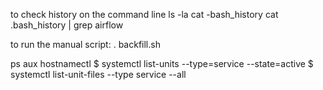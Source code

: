 to check history on the command line
ls -la
cat -bash_history
cat .bash_history | grep airflow

to run the manual script:
. backfill.sh

ps aux
hostnamectl
$ systemctl list-units --type=service --state=active
$ systemctl list-unit-files --type service --all